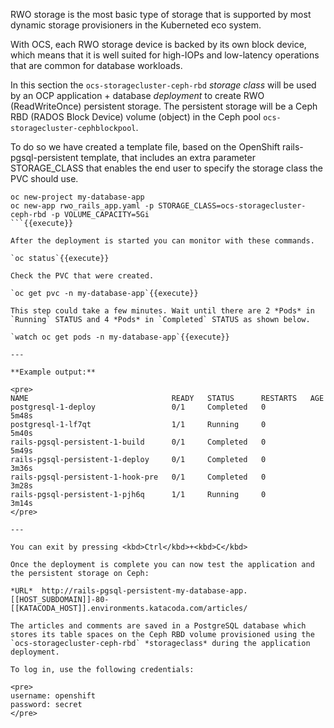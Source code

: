 RWO storage is the most basic type of storage that is supported by most dynamic storage provisioners in the Kuberneted eco system.

With OCS, each RWO storage device is backed by its own block device, which means that it is well suited for high-IOPs and low-latency operations that are common for database workloads.

In this section the `ocs-storagecluster-ceph-rbd` *storage class* will be used by an OCP application + database *deployment* to create RWO (ReadWriteOnce) persistent storage. The persistent storage will be a Ceph RBD (RADOS Block Device) volume (object) in the Ceph pool `ocs-storagecluster-cephblockpool`.

To do so we have created a template file, based on the OpenShift rails-pgsql-persistent template, that includes an extra parameter STORAGE_CLASS that enables the end user to specify the storage class the PVC should use.


```
oc new-project my-database-app
oc new-app rwo_rails_app.yaml -p STORAGE_CLASS=ocs-storagecluster-ceph-rbd -p VOLUME_CAPACITY=5Gi
```{{execute}}

After the deployment is started you can monitor with these commands.

`oc status`{{execute}}

Check the PVC that were created.

`oc get pvc -n my-database-app`{{execute}}

This step could take a few minutes. Wait until there are 2 *Pods* in `Running` STATUS and 4 *Pods* in `Completed` STATUS as shown below.

`watch oc get pods -n my-database-app`{{execute}}

---

**Example output:**

<pre>
NAME                                READY   STATUS      RESTARTS   AGE
postgresql-1-deploy                 0/1     Completed   0          5m48s
postgresql-1-lf7qt                  1/1     Running     0          5m40s
rails-pgsql-persistent-1-build      0/1     Completed   0          5m49s
rails-pgsql-persistent-1-deploy     0/1     Completed   0          3m36s
rails-pgsql-persistent-1-hook-pre   0/1     Completed   0          3m28s
rails-pgsql-persistent-1-pjh6q      1/1     Running     0          3m14s
</pre>

---

You can exit by pressing <kbd>Ctrl</kbd>+<kbd>C</kbd>

Once the deployment is complete you can now test the application and the persistent storage on Ceph:

*URL*  http://rails-pgsql-persistent-my-database-app.[[HOST_SUBDOMAIN]]-80-[[KATACODA_HOST]].environments.katacoda.com/articles/

The articles and comments are saved in a PostgreSQL database which stores its table spaces on the Ceph RBD volume provisioned using the `ocs-storagecluster-ceph-rbd` *storageclass* during the application deployment.

To log in, use the following credentials:

<pre>
username: openshift
password: secret
</pre>

